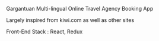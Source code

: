 Gargantuan Multi-lingual Online Travel Agency Booking App 

Largely inspired from kiwi.com as well as other sites

Front-End Stack : React, Redux  
